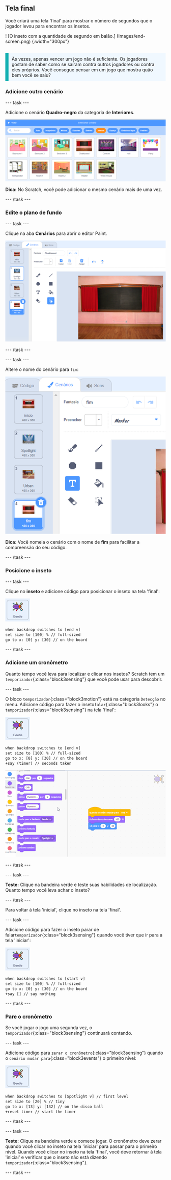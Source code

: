 ## Tela final

<div style="display: flex; flex-wrap: wrap">
<div style="flex-basis: 200px; flex-grow: 1; margin-right: 15px;">
Você criará uma tela 'final' para mostrar o número de segundos que o jogador levou para encontrar os insetos. 
</div>
<div>

! [O inseto com a quantidade de segundo em balão.] (Images/end-screen.png) {:width="300px"}

</div>
</div>

<p style="border-left: solid; border-width:10px; border-color: #0faeb0; background-color: aliceblue; padding: 10px;">
Às vezes, apenas vencer um jogo não é suficiente. Os jogadores gostam de saber como se saíram contra outros jogadores ou contra eles próprios. Você consegue pensar em um jogo que mostra quão bem você se saiu?</p>

### Adicione outro cenário

--- task ---

Adicione o cenário **Quadro-negro** da categoria de **Interiores**.

![O cenário quadro-negro na biblioteca de cenários.](images/chalkboard.png)

**Dica:** No Scratch, você pode adicionar o mesmo cenário mais de uma vez.

--- /task ---

### Edite o plano de fundo

--- task ---

Clique na aba **Cenários** para abrir o editor Paint.

![O cenário quadro-negro no editor Paint.](images/chalkboard2-paint.png)

--- /task ---

--- task ---

Altere o nome do cenário para `fim`:

![O nome do cenário mudou no editor Paint.](images/end-screen-name.png)

**Dica:** Você nomeia o cenário com o nome de **fim** para facilitar a compreensão do seu código.

--- /task ---

### Posicione o inseto

--- task ---

Clique no **inseto** e adicione código para posicionar o inseto na tela 'final':

![O ator inseto.](images/bug-sprite.png)

```blocks3
when backdrop switches to [end v]
set size to [100] % // full-sized
go to x: [0] y: [30] // on the board
```

--- /task ---

### Adicione um cronômetro

Quanto tempo você leva para localizar e clicar nos insetos? Scratch tem um `temporizador`{:class="block3sensing"} que você pode usar para descobrir.

--- task ---

O bloco `temporizador`{:class="block3motion"} está na categoria `Detecção` no menu. Adicione código para fazer o inseto`falar`{:class="block3looks"} o `temporizador`{:class="block3sensing"} na tela 'final':

![O ator inseto.](images/bug-sprite.png)

```blocks3
when backdrop switches to [end v]
set size to [100] % // full-sized
go to x: [0] y: [30] // on the board
+say (timer) // seconds taken
```

![Inserindo um bloco 'temporizador' em um bloco 'falar'.](images/inserting-blocks.gif)

--- /task ---

--- task ---

**Teste:** Clique na bandeira verde e teste suas habilidades de localização. Quanto tempo você leva achar o inseto?

--- /task ---

Para voltar à tela 'inicial', clique no inseto na tela 'final'.

--- task ---

Adicione código para fazer o inseto parar de falar`temporizador`{:class="block3sensing"} quando você tiver que ir para a tela 'iniciar':

![O ator inseto.](images/bug-sprite.png)

```blocks3
when backdrop switches to [start v]
set size to [100] % // full-sized
go to x: [0] y: [30] // on the board
+say [] // say nothing
```

--- /task ---

### Pare o cronômetro

Se você jogar o jogo uma segunda vez, o `temporizador`{:class="block3sensing"} continuará contando.

--- task ---

Adicione código para `zerar o cronômetro`{:class="block3sensing"} quando o `cenário mudar para`{:class="block3events"} o primeiro nível:

![O ator inseto.](images/bug-sprite.png)

```blocks3
when backdrop switches to [Spotlight v] // first level
set size to [20] % // tiny
go to x: [13] y: [132] // on the disco ball
+reset timer // start the timer
```

--- /task ---

--- task ---

**Teste:** Clique na bandeira verde e comece jogar. O cronômetro deve zerar quando você clicar no inseto na tela 'iniciar' para passar para o primeiro nível. Quando você clicar no inseto na tela 'final', você deve retornar à tela 'inicial' e verificar que o inseto não está dizendo `temporizador`{:class="block3sensing"}.

--- /task ---

